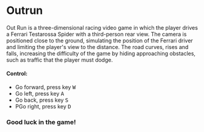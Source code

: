 # Outrun
####
Out Run is a three-dimensional racing video game in which the player drives a Ferrari Testarossa Spider with a third-person rear view. The camera is positioned close to the ground, simulating the position of the Ferrari driver and limiting the player's view to the distance. The road curves, rises and falls, increasing the difficulty of the game by hiding approaching obstacles, such as traffic that the player must dodge.
#### Control:
+ Go forward, press key <kbd>W</kbd>
+ Go left, press key <kbd>A</kbd>
+ Go back, press key <kbd>S</kbd>
+ PGo right, press key <kbd>D</kbd>
### Good luck in the game!
